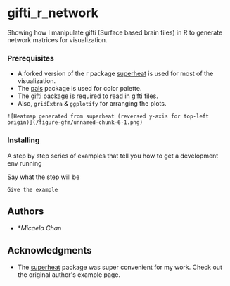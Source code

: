 # gifti_r_network
Showing how I manipulate gifti (Surface based brain files) in R to generate network matrices for visualization.

### Prerequisites

* A forked version of the r package [superheat](https://github.com/mychan24/superheat) is used for most of the visualization. 
* The [pals](https://cran.r-project.org/web/packages/pals/vignettes/pals_examples.html) package is used for color palette.
* The [gifti](https://github.com/muschellij2/gifti) package is required to read in gifti files. 
* Also, `gridExtra` & `ggplotify` for arranging the plots. 

```
![Heatmap generated from superheat (reversed y-axis for top-left origin)](/figure-gfm/unnamed-chunk-6-1.png)
```

### Installing

A step by step series of examples that tell you how to get a development env running

Say what the step will be

```
Give the example
```


## Authors

* **Micaela Chan*


## Acknowledgments

* The [superheat](https://rlbarter.github.io/superheat/) package was super convenient for my work. Check out the original author's example page. 

